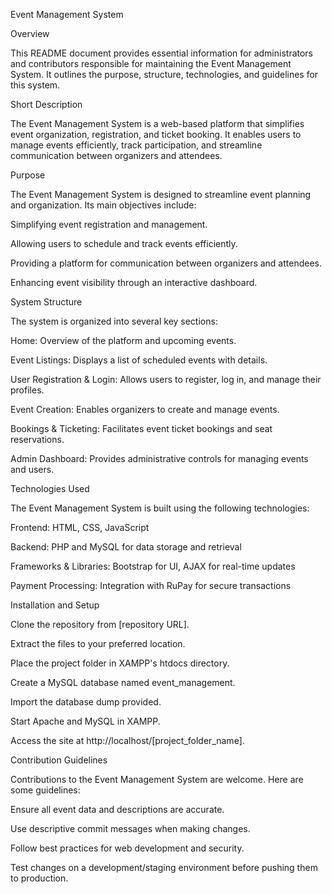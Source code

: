 Event Management System

Overview

This README document provides essential information for administrators and contributors responsible for maintaining the Event Management System. It outlines the purpose, structure, technologies, and guidelines for this system.

Short Description

The Event Management System is a web-based platform that simplifies event organization, registration, and ticket booking. It enables users to manage events efficiently, track participation, and streamline communication between organizers and attendees.

Purpose

The Event Management System is designed to streamline event planning and organization. Its main objectives include:

Simplifying event registration and management.

Allowing users to schedule and track events efficiently.

Providing a platform for communication between organizers and attendees.

Enhancing event visibility through an interactive dashboard.

System Structure

The system is organized into several key sections:

Home: Overview of the platform and upcoming events.

Event Listings: Displays a list of scheduled events with details.

User Registration & Login: Allows users to register, log in, and manage their profiles.

Event Creation: Enables organizers to create and manage events.

Bookings & Ticketing: Facilitates event ticket bookings and seat reservations.

Admin Dashboard: Provides administrative controls for managing events and users.

Technologies Used

The Event Management System is built using the following technologies:

Frontend: HTML, CSS, JavaScript

Backend: PHP and MySQL for data storage and retrieval

Frameworks & Libraries: Bootstrap for UI, AJAX for real-time updates

Payment Processing: Integration with RuPay for secure transactions

Installation and Setup

Clone the repository from [repository URL].

Extract the files to your preferred location.

Place the project folder in XAMPP's htdocs directory.

Create a MySQL database named event_management.

Import the database dump provided.

Start Apache and MySQL in XAMPP.

Access the site at http://localhost/[project_folder_name].

Contribution Guidelines

Contributions to the Event Management System are welcome. Here are some guidelines:

Ensure all event data and descriptions are accurate.

Use descriptive commit messages when making changes.

Follow best practices for web development and security.

Test changes on a development/staging environment before pushing them to production.
